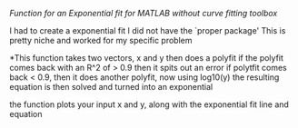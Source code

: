 *Function for an Exponential fit for MATLAB without curve fitting toolbox*

I had to create a exponential fit
I did not have the `proper package'
This is pretty niche and worked for my specific problem

*This function takes two vectors, x and y then does a polyfit
if the polyfit comes back with an R^2 of > 0.9 then it spits out an error 
if polytfit comes back < 0.9, then it does another polyfit, now using log10(y)
the resulting equation is then solved and turned into an exponential

the function plots your input x and y, along with the exponential fit line and equation 

